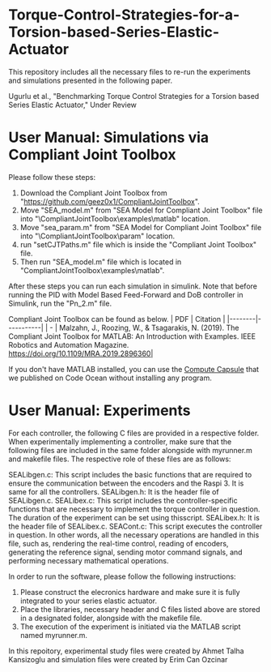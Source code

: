 # Torque-Control-Strategies-for-a-Torsion-based-Series-Elastic-Actuator
This repository includes all the necessary files to re-run the experiments and simulations presented in the following paper. 

Ugurlu et al., "Benchmarking Torque Control Strategies for a Torsion based Series Elastic Actuator," Under Review

# User Manual: Simulations via Compliant Joint Toolbox
Please follow these steps:

1) Download the Compliant Joint Toolbox from "https://github.com/geez0x1/CompliantJointToolbox".
2) Move "SEA_model.m" from "SEA Model for Compliant Joint Toolbox" file into "\CompliantJointToolbox\examples\matlab" location.
3) Move "sea_param.m" from "SEA Model for Compliant Joint Toolbox" file into "\CompliantJointToolbox\param" location.
4) run "setCJTPaths.m" file which is inside the "Compliant Joint Toolbox" file.
5) Then run  "SEA_model.m" file which is located in "CompliantJointToolbox\examples\matlab".

After these steps you can run each simulation in simulink. Note that before running the PID with Model Based Feed-Forward and DoB controller in Simulink, run the "Pn_2.m" file.

Compliant Joint Toolbox can be found as below.
| PDF </a> |  Citation </a>  |
|--------|-----------|
| - </a> | Malzahn, J., Roozing, W., & Tsagarakis, N. (2019). The Compliant Joint Toolbox for MATLAB: An Introduction with Examples. IEEE Robotics and Automation Magazine. https://doi.org/10.1109/MRA.2019.2896360|

If you don't have MATLAB installed, you can use the [Compute Capsule](https://codeocean.com/capsule/1639815/tree/v1) that we published on Code Ocean without installing any program. 

# User Manual: Experiments
For each controller, the following C files are provided in a respective folder. When experimentally implementing a controller, make sure that the following files are included in the same folder alongside with myrunner.m and makefile files. The respective role of these files are as follows:

SEALibgen.c: This script includes the basic functions that are required to ensure the communication between the encoders and the Raspi 3. It is same for all the controllers.
SEALibgen.h: It is the header file of SEALibgen.c.
SEALibex.c: This script includes the controller-specific functions that are necessary to implement the torque controller in question. The duration of the experiment can be set using thisscript.
SEALibex.h: It is the header file of SEALibex.c.
SEACont.c: This script executes the controller in question. In other words, all the necessary operations are handled in this file, such as, rendering the real-time control, reading of encoders, generating the reference signal, sending motor command signals, and performing necessary mathematical operations.

In order to run the software, please follow the following
instructions:

1) Please construct the elecronics hardware and make sure it is fully integrated to your series elastic actuator. 
2) Place the libraries, necessary header and C files listed above are stored in a designated folder, alongside with the makefile file.
3) The execution of the experiment is initiated via the MATLAB script named myrunner.m.

In this repoitory, experimental study files were created by Ahmet Talha Kansizoglu and simulation files were created by Erim Can Ozcinar

